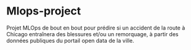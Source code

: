 # Mlops-project
Projet MLOps de bout en bout pour prédire si un accident de la route à Chicago entraînera des blessures et/ou un remorquage, à partir des données publiques du portail open data de la ville.
